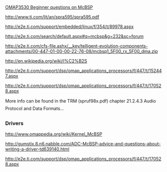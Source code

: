 [OMAP3530 Beginner questions on McBSP](http://e2e.ti.com/support/dsp/omap_applications_processors/f/447/t/52300.aspx)

http://www.ti.com/lit/an/spra595/spra595.pdf

http://e2e.ti.com/support/embedded/linux/f/354/t/89978.aspx

http://e2e.ti.com/search/default.aspx#q=mcbsp&g=232&sc=forum

http://e2e.ti.com/cfs-file.ashx/__key/telligent-evolution-components-attachments/00-447-01-00-00-22-76-08/mcbsp1_5F00_rx_5F00_dma.zip

http://en.wikipedia.org/wiki/I%C2%B2S

http://e2e.ti.com/support/dsp/omap_applications_processors/f/447/t/152447.aspx

http://e2e.ti.com/support/dsp/omap_applications_processors/f/447/t/170528.aspx

More info can be found in the TRM (spruf98x.pdf) chapter 21.2.4.3 Audio
Protocol and Data Formats...



### Drivers ###
http://www.omappedia.org/wiki/Kernel_McBSP

http://gumstix.8.n6.nabble.com/ADC-McBSP-advice-and-questions-about-writing-a-driver-td639140.html

http://e2e.ti.com/support/dsp/omap_applications_processors/f/447/t/170528.aspx